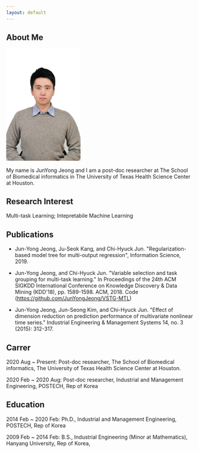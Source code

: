 ```yaml
---
layout: default
---
```


## About Me

<img class="profile-picture" src="pic.jpg" width="200">

My name is JunYong Jeong and I am a post-doc researcher at The School of Biomedical informatics in The University of Texas Health Science Center at Houston.

## Research Interest

Multi-task Learning; Intepretabile Machine Learning 

## Publications

* Jun-Yong Jeong, Ju-Seok Kang, and Chi-Hyuck Jun. "Regularization-based model tree for multi-output regression", Information Science, 2019. 
* Jun-Yong Jeong, and Chi-Hyuck Jun. "Variable selection and task grouping for multi-task learning." In Proceedings of the 24th ACM SIGKDD International Conference on Knowledge Discovery & Data Mining (KDD'18), pp. 1589-1598. ACM, 2018. Code (https://github.com/JunYongJeong/VSTG-MTL)

* Jun-Yong Jeong, Jun-Seong Kim, and Chi-Hyuck Jun. "Effect of dimension reduction on prediction performance of multivariate nonlinear time series." Industrial Engineering & Management Systems 14, no. 3 (2015): 312-317.

## Carrer
2020 Aug ~ Present: Post-doc researcher, The School of Biomedical informatics, The University of Texas Health Science Center at Houston.

2020 Feb ~ 2020 Aug: Post-doc researcher, Industrial and Management Engineering, POSTECH, Rep of Korea


## Education
2014 Feb ~ 2020 Feb: Ph.D., Industrial and Management Engineering, POSTECH, Rep of Korea

2009 Feb ~ 2014 Feb: B.S., Industrial Engineering (Minor at Mathematics), Hanyang University, Rep of Korea,
